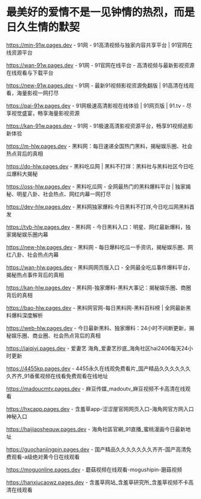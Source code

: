 # 最美好的爱情不是一见钟情的热烈，而是日久生情的默契

https://min-91w.pages.dev - 91网 - 91高清视频与独家内容共享平台 | 91官网在线资源平台

https://wan-91w.pages.dev - 91网 - 91官网在线平台 - 高清视频与最新影视资源在线观看与下载平台

https://new-91w.pages.dev - 91网 - 最新91视频影视资源免翻版 | 91高清在线观看，海量影视一网打尽

https://pai-91w.pages.dev - 91网极速高清影视在线体验 | 91网页版 | 91.tv - 尽享视觉盛宴，畅享海量影视资源

https://kan-91w.pages.dev - 91网 - 91极速高清影视资源平台，畅享91视频追影新体验

https://m-hlw.pages.dev - 黑料网：每日速递全国热门黑料，揭秘娱乐圈、社会热点背后的真相

https://do-hlw.pages.dev - 黑料吃瓜网 | 黑料不打烊：黑料社与黑料社区今日吃瓜爆料大揭秘

https://oss-hlw.pages.dev - 黑料吃瓜网 - 全网最热门的黑料爆料平台 | 独家揭秘、明星八卦、社会热点、网红内幕一网打尽

https://dev-hlw.pages.dev - 黑料网独家爆料:今日黑料不打烊,今日吃瓜网黑料首发

https://tvb-hlw.pages.dev - 黑料网 - 今日黑料入口：明星、网红最新爆料，独家揭秘娱乐圈内幕

https://new-hlw.pages.dev - 黑料网 - 每日爆料吃瓜一手资讯，揭秘娱乐圈、网红八卦、社会热点内幕

https://wan-hlw.pages.dev - 黑料网网页版入口 - 全网最全吃瓜事件爆料平台，揭秘热点事件背后的真相

https://kan-hlw.pages.dev - 黑料网-独家爆料-黑料大事记：揭秘娱乐圈、商圈背后的真相

https://bao-hlw.pages.dev - 黑料网官网-每日黑料网-黑料百科榜 | 全网最新黑料爆料深度解析

https://web-hlw.pages.dev - 今日最新黑料、独家爆料：24小时不间断更新，揭秘娱乐圈、商业圈、社会热点背后的真相

https://iaiqiyi.pages.dev - 爱妻艺 海角_爱妻艺抄底_海角社区hai2406每天24小时更新

https://4455kp.pages.dev - 4455永久在线观免费看片_国产精品久久久久久久久齐齐_91香蕉视频在线看免费观看在线地址

https://madoucmtv.pages.dev - 麻豆传媒_madoutv_麻豆视频不卡高清在线观看

https://hxcapp.pages.dev - 含羞草app-涩涩屋官网网页入口-海角网官方网入口神秘入口

https://haijiaoshequw.pages.dev - 海角社區官網_91直播_蜜桃漫画今日最新地址

https://guochanjingpin.pages.dev - 国产精品久久久久久久久齐齐-国产高清免费观看-a级绝对黄今日在线观看

https://moguonline.pages.dev - 蘑菇视频在线观看-mogushipin-磨菇视频

https://hanxiucaowz.pages.dev - 含羞草网站_含羞草研究所_含羞草视频不卡高清在线观看
